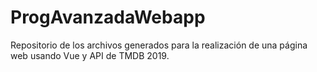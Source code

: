 # ProgAvanzadaWebapp
Repositorio de los archivos generados para la realización de una página web usando Vue y API de TMDB 2019.
